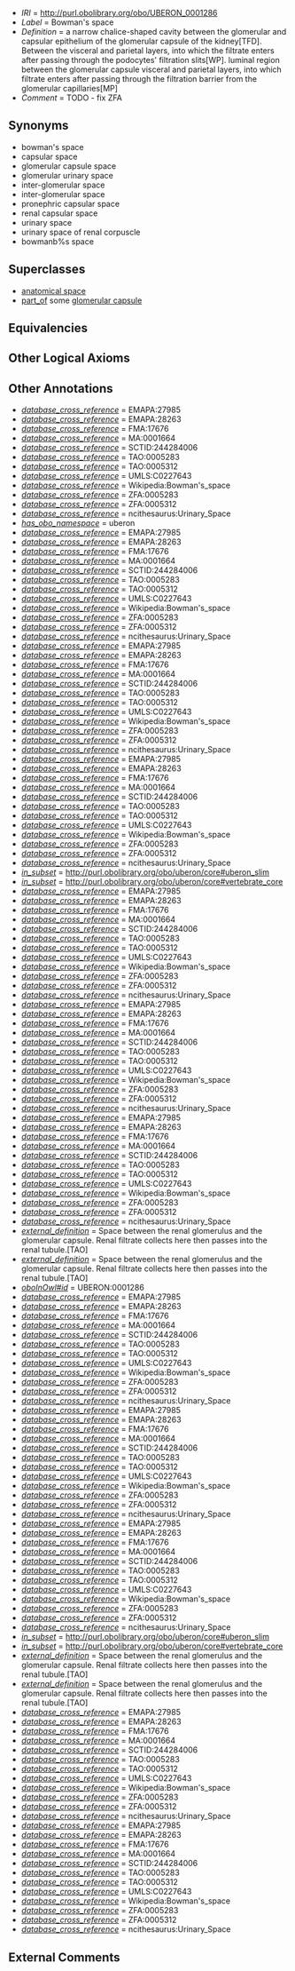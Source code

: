  * *IRI* = http://purl.obolibrary.org/obo/UBERON_0001286
 * *Label* = Bowman's space
 * *Definition* = a narrow chalice-shaped cavity between the glomerular and capsular epithelium of the glomerular capsule of the kidney[TFD]. Between the visceral and parietal layers, into which the filtrate enters after passing through the podocytes' filtration slits[WP]. luminal region between the glomerular capsule visceral and parietal layers, into which filtrate enters after passing through the filtration barrier from the glomerular capillaries[MP]
 * *Comment* = TODO - fix ZFA

## Synonyms

 * bowman's space
 * capsular space
 * glomerular capsule space
 * glomerular urinary space
 * inter-glomerular space
 * inter-glomerular space
 * pronephric capsular space
 * renal capsular space
 * urinary space
 * urinary space of renal corpuscle
 * bowmanb%s space

## Superclasses

 * [anatomical space](../../UBERON/64/UBERON_0000464.md)
 * [part_of](../../BFO/50/BFO_0000050.md) some [glomerular capsule](../../UBERON/30/UBERON_0001230.md)

## Equivalencies


## Other Logical Axioms


## Other Annotations

 * *[database_cross_reference](../../ef/oboInOwl#hasDbXref.md)* = EMAPA:27985
 * *[database_cross_reference](../../ef/oboInOwl#hasDbXref.md)* = EMAPA:28263
 * *[database_cross_reference](../../ef/oboInOwl#hasDbXref.md)* = FMA:17676
 * *[database_cross_reference](../../ef/oboInOwl#hasDbXref.md)* = MA:0001664
 * *[database_cross_reference](../../ef/oboInOwl#hasDbXref.md)* = SCTID:244284006
 * *[database_cross_reference](../../ef/oboInOwl#hasDbXref.md)* = TAO:0005283
 * *[database_cross_reference](../../ef/oboInOwl#hasDbXref.md)* = TAO:0005312
 * *[database_cross_reference](../../ef/oboInOwl#hasDbXref.md)* = UMLS:C0227643
 * *[database_cross_reference](../../ef/oboInOwl#hasDbXref.md)* = Wikipedia:Bowman's_space
 * *[database_cross_reference](../../ef/oboInOwl#hasDbXref.md)* = ZFA:0005283
 * *[database_cross_reference](../../ef/oboInOwl#hasDbXref.md)* = ZFA:0005312
 * *[database_cross_reference](../../ef/oboInOwl#hasDbXref.md)* = ncithesaurus:Urinary_Space
 * *[has_obo_namespace](../../ce/oboInOwl#hasOBONamespace.md)* = uberon
 * *[database_cross_reference](../../ef/oboInOwl#hasDbXref.md)* = EMAPA:27985
 * *[database_cross_reference](../../ef/oboInOwl#hasDbXref.md)* = EMAPA:28263
 * *[database_cross_reference](../../ef/oboInOwl#hasDbXref.md)* = FMA:17676
 * *[database_cross_reference](../../ef/oboInOwl#hasDbXref.md)* = MA:0001664
 * *[database_cross_reference](../../ef/oboInOwl#hasDbXref.md)* = SCTID:244284006
 * *[database_cross_reference](../../ef/oboInOwl#hasDbXref.md)* = TAO:0005283
 * *[database_cross_reference](../../ef/oboInOwl#hasDbXref.md)* = TAO:0005312
 * *[database_cross_reference](../../ef/oboInOwl#hasDbXref.md)* = UMLS:C0227643
 * *[database_cross_reference](../../ef/oboInOwl#hasDbXref.md)* = Wikipedia:Bowman's_space
 * *[database_cross_reference](../../ef/oboInOwl#hasDbXref.md)* = ZFA:0005283
 * *[database_cross_reference](../../ef/oboInOwl#hasDbXref.md)* = ZFA:0005312
 * *[database_cross_reference](../../ef/oboInOwl#hasDbXref.md)* = ncithesaurus:Urinary_Space
 * *[database_cross_reference](../../ef/oboInOwl#hasDbXref.md)* = EMAPA:27985
 * *[database_cross_reference](../../ef/oboInOwl#hasDbXref.md)* = EMAPA:28263
 * *[database_cross_reference](../../ef/oboInOwl#hasDbXref.md)* = FMA:17676
 * *[database_cross_reference](../../ef/oboInOwl#hasDbXref.md)* = MA:0001664
 * *[database_cross_reference](../../ef/oboInOwl#hasDbXref.md)* = SCTID:244284006
 * *[database_cross_reference](../../ef/oboInOwl#hasDbXref.md)* = TAO:0005283
 * *[database_cross_reference](../../ef/oboInOwl#hasDbXref.md)* = TAO:0005312
 * *[database_cross_reference](../../ef/oboInOwl#hasDbXref.md)* = UMLS:C0227643
 * *[database_cross_reference](../../ef/oboInOwl#hasDbXref.md)* = Wikipedia:Bowman's_space
 * *[database_cross_reference](../../ef/oboInOwl#hasDbXref.md)* = ZFA:0005283
 * *[database_cross_reference](../../ef/oboInOwl#hasDbXref.md)* = ZFA:0005312
 * *[database_cross_reference](../../ef/oboInOwl#hasDbXref.md)* = ncithesaurus:Urinary_Space
 * *[database_cross_reference](../../ef/oboInOwl#hasDbXref.md)* = EMAPA:27985
 * *[database_cross_reference](../../ef/oboInOwl#hasDbXref.md)* = EMAPA:28263
 * *[database_cross_reference](../../ef/oboInOwl#hasDbXref.md)* = FMA:17676
 * *[database_cross_reference](../../ef/oboInOwl#hasDbXref.md)* = MA:0001664
 * *[database_cross_reference](../../ef/oboInOwl#hasDbXref.md)* = SCTID:244284006
 * *[database_cross_reference](../../ef/oboInOwl#hasDbXref.md)* = TAO:0005283
 * *[database_cross_reference](../../ef/oboInOwl#hasDbXref.md)* = TAO:0005312
 * *[database_cross_reference](../../ef/oboInOwl#hasDbXref.md)* = UMLS:C0227643
 * *[database_cross_reference](../../ef/oboInOwl#hasDbXref.md)* = Wikipedia:Bowman's_space
 * *[database_cross_reference](../../ef/oboInOwl#hasDbXref.md)* = ZFA:0005283
 * *[database_cross_reference](../../ef/oboInOwl#hasDbXref.md)* = ZFA:0005312
 * *[database_cross_reference](../../ef/oboInOwl#hasDbXref.md)* = ncithesaurus:Urinary_Space
 * *[in_subset](../../et/oboInOwl#inSubset.md)* = http://purl.obolibrary.org/obo/uberon/core#uberon_slim
 * *[in_subset](../../et/oboInOwl#inSubset.md)* = http://purl.obolibrary.org/obo/uberon/core#vertebrate_core
 * *[database_cross_reference](../../ef/oboInOwl#hasDbXref.md)* = EMAPA:27985
 * *[database_cross_reference](../../ef/oboInOwl#hasDbXref.md)* = EMAPA:28263
 * *[database_cross_reference](../../ef/oboInOwl#hasDbXref.md)* = FMA:17676
 * *[database_cross_reference](../../ef/oboInOwl#hasDbXref.md)* = MA:0001664
 * *[database_cross_reference](../../ef/oboInOwl#hasDbXref.md)* = SCTID:244284006
 * *[database_cross_reference](../../ef/oboInOwl#hasDbXref.md)* = TAO:0005283
 * *[database_cross_reference](../../ef/oboInOwl#hasDbXref.md)* = TAO:0005312
 * *[database_cross_reference](../../ef/oboInOwl#hasDbXref.md)* = UMLS:C0227643
 * *[database_cross_reference](../../ef/oboInOwl#hasDbXref.md)* = Wikipedia:Bowman's_space
 * *[database_cross_reference](../../ef/oboInOwl#hasDbXref.md)* = ZFA:0005283
 * *[database_cross_reference](../../ef/oboInOwl#hasDbXref.md)* = ZFA:0005312
 * *[database_cross_reference](../../ef/oboInOwl#hasDbXref.md)* = ncithesaurus:Urinary_Space
 * *[database_cross_reference](../../ef/oboInOwl#hasDbXref.md)* = EMAPA:27985
 * *[database_cross_reference](../../ef/oboInOwl#hasDbXref.md)* = EMAPA:28263
 * *[database_cross_reference](../../ef/oboInOwl#hasDbXref.md)* = FMA:17676
 * *[database_cross_reference](../../ef/oboInOwl#hasDbXref.md)* = MA:0001664
 * *[database_cross_reference](../../ef/oboInOwl#hasDbXref.md)* = SCTID:244284006
 * *[database_cross_reference](../../ef/oboInOwl#hasDbXref.md)* = TAO:0005283
 * *[database_cross_reference](../../ef/oboInOwl#hasDbXref.md)* = TAO:0005312
 * *[database_cross_reference](../../ef/oboInOwl#hasDbXref.md)* = UMLS:C0227643
 * *[database_cross_reference](../../ef/oboInOwl#hasDbXref.md)* = Wikipedia:Bowman's_space
 * *[database_cross_reference](../../ef/oboInOwl#hasDbXref.md)* = ZFA:0005283
 * *[database_cross_reference](../../ef/oboInOwl#hasDbXref.md)* = ZFA:0005312
 * *[database_cross_reference](../../ef/oboInOwl#hasDbXref.md)* = ncithesaurus:Urinary_Space
 * *[database_cross_reference](../../ef/oboInOwl#hasDbXref.md)* = EMAPA:27985
 * *[database_cross_reference](../../ef/oboInOwl#hasDbXref.md)* = EMAPA:28263
 * *[database_cross_reference](../../ef/oboInOwl#hasDbXref.md)* = FMA:17676
 * *[database_cross_reference](../../ef/oboInOwl#hasDbXref.md)* = MA:0001664
 * *[database_cross_reference](../../ef/oboInOwl#hasDbXref.md)* = SCTID:244284006
 * *[database_cross_reference](../../ef/oboInOwl#hasDbXref.md)* = TAO:0005283
 * *[database_cross_reference](../../ef/oboInOwl#hasDbXref.md)* = TAO:0005312
 * *[database_cross_reference](../../ef/oboInOwl#hasDbXref.md)* = UMLS:C0227643
 * *[database_cross_reference](../../ef/oboInOwl#hasDbXref.md)* = Wikipedia:Bowman's_space
 * *[database_cross_reference](../../ef/oboInOwl#hasDbXref.md)* = ZFA:0005283
 * *[database_cross_reference](../../ef/oboInOwl#hasDbXref.md)* = ZFA:0005312
 * *[database_cross_reference](../../ef/oboInOwl#hasDbXref.md)* = ncithesaurus:Urinary_Space
 * *[external_definition](../../UBPROP/01/UBPROP_0000001.md)* = Space between the renal glomerulus and the glomerular capsule.  Renal filtrate collects here then passes into the renal tubule.[TAO]
 * *[external_definition](../../UBPROP/01/UBPROP_0000001.md)* = Space between the renal glomerulus and the glomerular capsule.  Renal filtrate collects here then passes into the renal tubule.[TAO]
 * *[oboInOwl#id](../../id/oboInOwl#id.md)* = UBERON:0001286
 * *[database_cross_reference](../../ef/oboInOwl#hasDbXref.md)* = EMAPA:27985
 * *[database_cross_reference](../../ef/oboInOwl#hasDbXref.md)* = EMAPA:28263
 * *[database_cross_reference](../../ef/oboInOwl#hasDbXref.md)* = FMA:17676
 * *[database_cross_reference](../../ef/oboInOwl#hasDbXref.md)* = MA:0001664
 * *[database_cross_reference](../../ef/oboInOwl#hasDbXref.md)* = SCTID:244284006
 * *[database_cross_reference](../../ef/oboInOwl#hasDbXref.md)* = TAO:0005283
 * *[database_cross_reference](../../ef/oboInOwl#hasDbXref.md)* = TAO:0005312
 * *[database_cross_reference](../../ef/oboInOwl#hasDbXref.md)* = UMLS:C0227643
 * *[database_cross_reference](../../ef/oboInOwl#hasDbXref.md)* = Wikipedia:Bowman's_space
 * *[database_cross_reference](../../ef/oboInOwl#hasDbXref.md)* = ZFA:0005283
 * *[database_cross_reference](../../ef/oboInOwl#hasDbXref.md)* = ZFA:0005312
 * *[database_cross_reference](../../ef/oboInOwl#hasDbXref.md)* = ncithesaurus:Urinary_Space
 * *[database_cross_reference](../../ef/oboInOwl#hasDbXref.md)* = EMAPA:27985
 * *[database_cross_reference](../../ef/oboInOwl#hasDbXref.md)* = EMAPA:28263
 * *[database_cross_reference](../../ef/oboInOwl#hasDbXref.md)* = FMA:17676
 * *[database_cross_reference](../../ef/oboInOwl#hasDbXref.md)* = MA:0001664
 * *[database_cross_reference](../../ef/oboInOwl#hasDbXref.md)* = SCTID:244284006
 * *[database_cross_reference](../../ef/oboInOwl#hasDbXref.md)* = TAO:0005283
 * *[database_cross_reference](../../ef/oboInOwl#hasDbXref.md)* = TAO:0005312
 * *[database_cross_reference](../../ef/oboInOwl#hasDbXref.md)* = UMLS:C0227643
 * *[database_cross_reference](../../ef/oboInOwl#hasDbXref.md)* = Wikipedia:Bowman's_space
 * *[database_cross_reference](../../ef/oboInOwl#hasDbXref.md)* = ZFA:0005283
 * *[database_cross_reference](../../ef/oboInOwl#hasDbXref.md)* = ZFA:0005312
 * *[database_cross_reference](../../ef/oboInOwl#hasDbXref.md)* = ncithesaurus:Urinary_Space
 * *[database_cross_reference](../../ef/oboInOwl#hasDbXref.md)* = EMAPA:27985
 * *[database_cross_reference](../../ef/oboInOwl#hasDbXref.md)* = EMAPA:28263
 * *[database_cross_reference](../../ef/oboInOwl#hasDbXref.md)* = FMA:17676
 * *[database_cross_reference](../../ef/oboInOwl#hasDbXref.md)* = MA:0001664
 * *[database_cross_reference](../../ef/oboInOwl#hasDbXref.md)* = SCTID:244284006
 * *[database_cross_reference](../../ef/oboInOwl#hasDbXref.md)* = TAO:0005283
 * *[database_cross_reference](../../ef/oboInOwl#hasDbXref.md)* = TAO:0005312
 * *[database_cross_reference](../../ef/oboInOwl#hasDbXref.md)* = UMLS:C0227643
 * *[database_cross_reference](../../ef/oboInOwl#hasDbXref.md)* = Wikipedia:Bowman's_space
 * *[database_cross_reference](../../ef/oboInOwl#hasDbXref.md)* = ZFA:0005283
 * *[database_cross_reference](../../ef/oboInOwl#hasDbXref.md)* = ZFA:0005312
 * *[database_cross_reference](../../ef/oboInOwl#hasDbXref.md)* = ncithesaurus:Urinary_Space
 * *[in_subset](../../et/oboInOwl#inSubset.md)* = http://purl.obolibrary.org/obo/uberon/core#uberon_slim
 * *[in_subset](../../et/oboInOwl#inSubset.md)* = http://purl.obolibrary.org/obo/uberon/core#vertebrate_core
 * *[external_definition](../../UBPROP/01/UBPROP_0000001.md)* = Space between the renal glomerulus and the glomerular capsule.  Renal filtrate collects here then passes into the renal tubule.[TAO]
 * *[external_definition](../../UBPROP/01/UBPROP_0000001.md)* = Space between the renal glomerulus and the glomerular capsule.  Renal filtrate collects here then passes into the renal tubule.[TAO]
 * *[database_cross_reference](../../ef/oboInOwl#hasDbXref.md)* = EMAPA:27985
 * *[database_cross_reference](../../ef/oboInOwl#hasDbXref.md)* = EMAPA:28263
 * *[database_cross_reference](../../ef/oboInOwl#hasDbXref.md)* = FMA:17676
 * *[database_cross_reference](../../ef/oboInOwl#hasDbXref.md)* = MA:0001664
 * *[database_cross_reference](../../ef/oboInOwl#hasDbXref.md)* = SCTID:244284006
 * *[database_cross_reference](../../ef/oboInOwl#hasDbXref.md)* = TAO:0005283
 * *[database_cross_reference](../../ef/oboInOwl#hasDbXref.md)* = TAO:0005312
 * *[database_cross_reference](../../ef/oboInOwl#hasDbXref.md)* = UMLS:C0227643
 * *[database_cross_reference](../../ef/oboInOwl#hasDbXref.md)* = Wikipedia:Bowman's_space
 * *[database_cross_reference](../../ef/oboInOwl#hasDbXref.md)* = ZFA:0005283
 * *[database_cross_reference](../../ef/oboInOwl#hasDbXref.md)* = ZFA:0005312
 * *[database_cross_reference](../../ef/oboInOwl#hasDbXref.md)* = ncithesaurus:Urinary_Space
 * *[database_cross_reference](../../ef/oboInOwl#hasDbXref.md)* = EMAPA:27985
 * *[database_cross_reference](../../ef/oboInOwl#hasDbXref.md)* = EMAPA:28263
 * *[database_cross_reference](../../ef/oboInOwl#hasDbXref.md)* = FMA:17676
 * *[database_cross_reference](../../ef/oboInOwl#hasDbXref.md)* = MA:0001664
 * *[database_cross_reference](../../ef/oboInOwl#hasDbXref.md)* = SCTID:244284006
 * *[database_cross_reference](../../ef/oboInOwl#hasDbXref.md)* = TAO:0005283
 * *[database_cross_reference](../../ef/oboInOwl#hasDbXref.md)* = TAO:0005312
 * *[database_cross_reference](../../ef/oboInOwl#hasDbXref.md)* = UMLS:C0227643
 * *[database_cross_reference](../../ef/oboInOwl#hasDbXref.md)* = Wikipedia:Bowman's_space
 * *[database_cross_reference](../../ef/oboInOwl#hasDbXref.md)* = ZFA:0005283
 * *[database_cross_reference](../../ef/oboInOwl#hasDbXref.md)* = ZFA:0005312
 * *[database_cross_reference](../../ef/oboInOwl#hasDbXref.md)* = ncithesaurus:Urinary_Space

## External Comments

